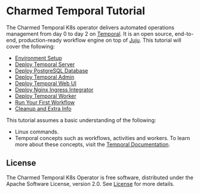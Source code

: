 # Charmed Temporal Tutorial

The Charmed Temporal K8s operator delivers automated operations management from
day 0 to day 2 on [Temporal](https://temporal.io/). It is an open source,
end-to-end, production-ready workflow engine on top of [Juju](https://juju.is/).
This tutorial will cover the following:

- [Environment Setup](https://discourse.charmhub.io/t/charmed-temporal-k8s-tutorial-environment-setup/11778)
- [Deploy Temporal Server](https://discourse.charmhub.io/t/charmed-temporal-k8s-tutorial-deploy-temporal-server/11779)
- [Deploy PostgreSQL Database](https://discourse.charmhub.io/t/charmed-temporal-k8s-tutorial-deploy-postgresql-database/11780)
- [Deploy Temporal Admin](https://discourse.charmhub.io/t/charmed-temporal-k8s-tutorial-deploy-temporal-admin/11781)
- [Deploy Temporal Web UI](https://discourse.charmhub.io/t/charmed-temporal-k8s-tutorial-deploy-temporal-web-ui/11782)
- [Deploy Nginx Ingress Integrator](https://discourse.charmhub.io/t/charmed-temporal-k8s-tutorial-deploy-nginx-ingress-integrator/11783)
- [Deploy Temporal Worker](https://discourse.charmhub.io/t/charmed-temporal-k8s-tutorial-deploy-temporal-worker/11784)
- [Run Your First Workflow](https://discourse.charmhub.io/t/charmed-temporal-k8s-tutorial-run-your-first-workflow/11785)
- [Cleanup and Extra Info](https://discourse.charmhub.io/t/charmed-temporal-k8s-tutorial-cleanup-and-extra-info/11786)

This tutorial assumes a basic understanding of the following:

- Linux commands.
- Temporal concepts such as workflows, activities and workers. To learn more
  about these concepts, visit the
  [Temporal Documentation](https://docs.temporal.io/concepts).

## License

The Charmed Temporal K8s Operator is free software, distributed under the Apache
Software License, version 2.0. See
[License](https://github.com/canonical/temporal-k8s-operator/blob/main/LICENSE)
for more details.
